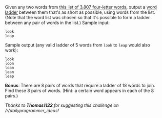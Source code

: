 Given any two words from [this list of 3,807 four-letter words](http://pastebin.com/zY4Xt7iB), output a [word ladder](http://www.reddit.com/r/dailyprogrammer/comments/149kec/1242012_challenge_114_easy_word_ladder_steps/) between them that's as short as possible, using words from the list. (Note that the word list was chosen so that it's possible to form a ladder between any pair of words in the list.) Sample input:

    look
    leap

Sample output (any valid ladder of 5 words from `look` to `leap` would also work):

    look
    loon
    loan
    lean
    leap

__Bonus__: There are 8 pairs of words that require a ladder of 18 words to join. Find these 8 pairs of words. (Hint: a certain word appears in each of the 8 pairs.)

_Thanks to **Thomas1122** for suggesting this challenge on /r/dailyprogrammer_ideas!_